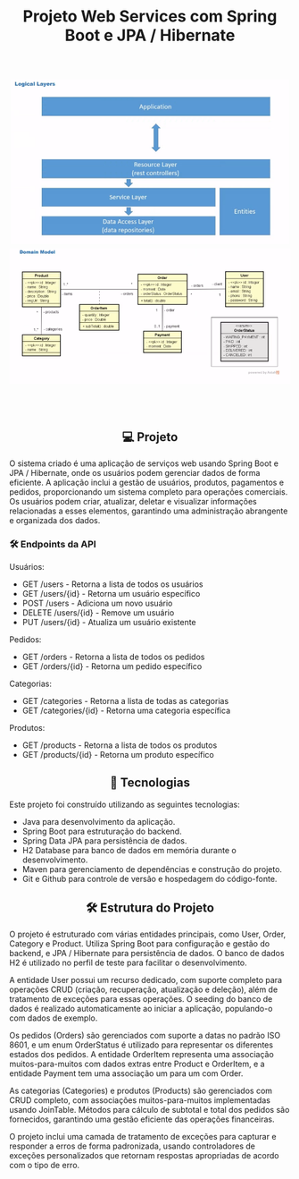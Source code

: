 <h1 align="center"> Projeto Web Services com Spring Boot e JPA / Hibernate

<br />
<br />

<p align="center">
  <img src="/banner1.png" alt="Banner Principal" width="500">
  <img src="/banner2.png" alt="Banner Principal 2" width="700">
</p>
</h1>

<br />

<h2 align="center"> 💻 Projeto </h2>

O sistema criado é uma aplicação de serviços web usando Spring Boot e JPA / Hibernate, onde os usuários podem gerenciar dados de forma eficiente. A aplicação inclui a gestão de usuários, produtos, pagamentos e pedidos, proporcionando um sistema completo para operações comerciais. Os usuários podem criar, atualizar, deletar e visualizar informações relacionadas a esses elementos, garantindo uma administração abrangente e organizada dos dados.

### 🛠️ Endpoints da API

Usuários:
- GET /users - Retorna a lista de todos os usuários
- GET /users/{id} - Retorna um usuário específico
- POST /users - Adiciona um novo usuário
- DELETE /users/{id} - Remove um usuário
- PUT /users/{id} - Atualiza um usuário existente

Pedidos:
- GET /orders - Retorna a lista de todos os pedidos
- GET /orders/{id} - Retorna um pedido específico

Categorias:
- GET /categories - Retorna a lista de todas as categorias
- GET /categories/{id} - Retorna uma categoria específica

Produtos:
- GET /products - Retorna a lista de todos os produtos
- GET /products/{id} - Retorna um produto específico

<h2 align="center"> 🚀 Tecnologias </h2>

Este projeto foi construído utilizando as seguintes tecnologias:

- Java para desenvolvimento da aplicação.
- Spring Boot para estruturação do backend.
- Spring Data JPA para persistência de dados.
- H2 Database para banco de dados em memória durante o desenvolvimento.
- Maven para gerenciamento de dependências e construção do projeto.
- Git e Github para controle de versão e hospedagem do código-fonte.

<h2 align="center"> 🛠️ Estrutura do Projeto </h2>

O projeto é estruturado com várias entidades principais, como User, Order, Category e Product. Utiliza Spring Boot para configuração e gestão do backend, e JPA / Hibernate para persistência de dados. O banco de dados H2 é utilizado no perfil de teste para facilitar o desenvolvimento.

A entidade User possui um recurso dedicado, com suporte completo para operações CRUD (criação, recuperação, atualização e deleção), além de tratamento de exceções para essas operações. O seeding do banco de dados é realizado automaticamente ao iniciar a aplicação, populando-o com dados de exemplo.

Os pedidos (Orders) são gerenciados com suporte a datas no padrão ISO 8601, e um enum OrderStatus é utilizado para representar os diferentes estados dos pedidos. A entidade OrderItem representa uma associação muitos-para-muitos com dados extras entre Product e OrderItem, e a entidade Payment tem uma associação um para um com Order.

As categorias (Categories) e produtos (Products) são gerenciados com CRUD completo, com associações muitos-para-muitos implementadas usando JoinTable. Métodos para cálculo de subtotal e total dos pedidos são fornecidos, garantindo uma gestão eficiente das operações financeiras.

O projeto inclui uma camada de tratamento de exceções para capturar e responder a erros de forma padronizada, usando controladores de exceções personalizados que retornam respostas apropriadas de acordo com o tipo de erro.
